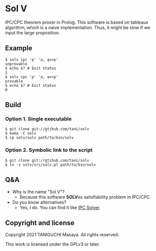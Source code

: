 # Sol V

IPC/CPC theorem prover in Prolog. This software is based on tableaux algorithm, which is a naive implementation.
Thus, it might be slow if we input the large proposition.

## Example

```
$ solv ipc 'p' 'a, q=>p'
unprovable
$ echo $? # Exit status
1
$ solv cpc 'p' 'a, a=>p'
provable
$ echo $? # Exit status
0
```

## Build

### Option 1. Single executable

```
$ git clone git://gtihub.com/tani/solv
$ make -C solv
$ cp solv/solv path/to/bin/solv
```

### Option 2. Symbolic link to the script

```
$ git clone git://gtihub.com/tani/solv
$ ln -s solv/src/solv.pl path/to/bin/solv
```

## Q&A

- Why is the name "Sol V"?
  - Because this software **SOLV**es satisfiability problem in IPC/CPC.
- Do you know alternatives?
  - Yes, I do. You can find it like [IPC Solver](https://github.com/qnighy/ipc_solver).

## Copyright and license
Copyright 2021 TANIGUCHI Masaya. All rights reserved.

This work is licensed under the GPLv3 or later.
